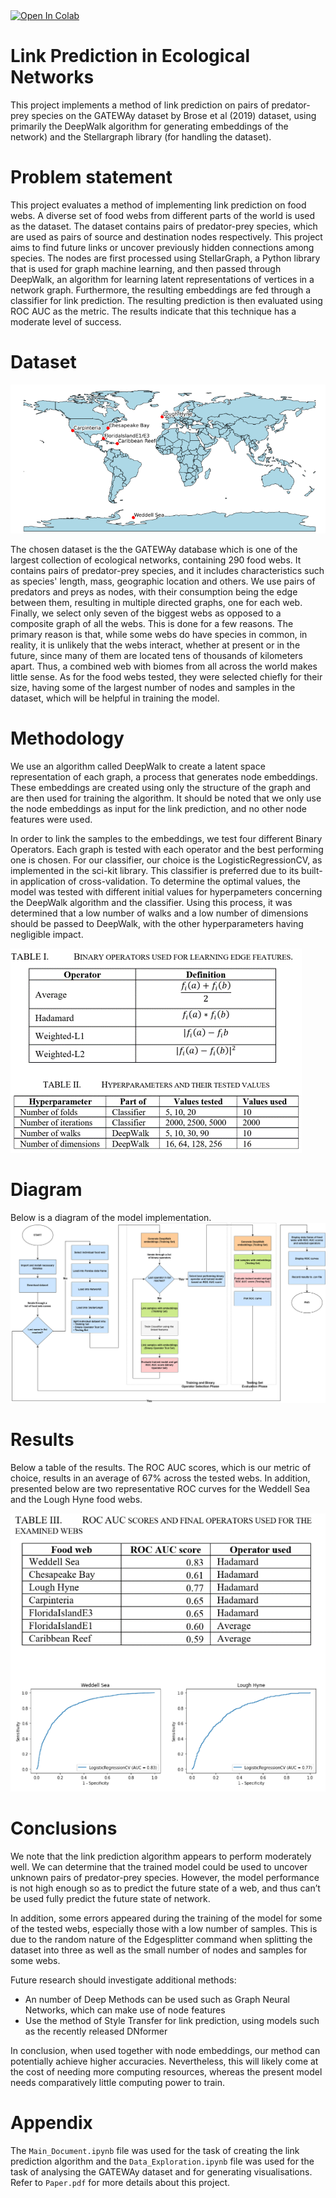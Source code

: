 
<a href="https://colab.research.google.com/github/skiand/Link-Prediction-in-Ecological-Networks/blob/master/Main_Document.ipynb">
  <img src="https://colab.research.google.com/assets/colab-badge.svg" alt="Open In Colab" />
</a>

# Link Prediction in Ecological Networks

This project implements a method of link prediction on pairs of predator-prey species on the GATEWAy dataset by Brose et al (2019) dataset, using primarily the DeepWalk algorithm for generating embeddings of the network) and the Stellargraph library (for handling the dataset).

# Problem statement
This project evaluates a method of implementing link prediction on food webs. A diverse set of food webs from different parts of the world is used as the dataset. The dataset contains pairs of predator-prey species, which are used as pairs of source and destination nodes respectively. This project aims to find future links or uncover previously hidden connections among species. The nodes are first processed using StellarGraph, a Python library that is used for graph machine learning, and then passed through DeepWalk, an algorithm for learning latent representations of vertices in a network graph. Furthermore, the resulting embeddings are fed through a classifier for link prediction. The resulting prediction is then evaluated using ROC AUC as the metric. The results indicate that this technique has a moderate level of success.

# Dataset

![](foodwebs.png)


The chosen dataset is the the GATEWAy database which is one of the largest collection of ecological networks, containing 290 food webs. It contains pairs of predator-prey species, and it includes characteristics such as species' length, mass, geographic location and others. We use pairs of predators and preys as nodes, with their consumption being the edge between them, resulting in multiple directed graphs, one for each web. Finally, we select only seven of the biggest webs as opposed to a composite graph of all the webs. This is done for a few reasons. The primary reason is that, while some webs do have species in common, in reality, it is unlikely that the webs interact, whether at present or in the future, since many of them are located tens of thousands of kilometers apart. Thus, a combined web with biomes from all across the world makes little sense. As for the food webs tested, they were selected chiefly for their size, having some of the largest number of nodes and samples in the dataset, which will be helpful in training the model.


# Methodology

We use an algorithm called DeepWalk to create a latent space representation of each graph, a process that generates node embeddings. These embeddings are created using only the structure of the graph and are then used for training the algorithm. It should be noted that we only use the node embeddings as input for the link prediction, and no other node features were used.


In order to link the samples to the embeddings, we test four different Binary Operators. Each graph is tested with each operator and the best performing one is chosen. For our classifier, our choice is the LogisticRegressionCV, as implemented in the sci-kit library. This classifier is preferred due to its built-in application of cross-validation. To determine the optimal values, the model was tested with different initial values for hyperpameters concerning the DeepWalk algorithm and the classifier. Using this process, it was determined that a low number of walks and a low number of dimensions should be passed to DeepWalk, with the other hyperparameters having negligible impact.

![](methodology_image.png)



# Diagram
Below is a diagram of the model implementation.
![](diagram.png)

# Results

Below a table of the results. The ROC AUC scores, which is our metric of choice, results in an average of 67% across the tested webs. In addition, presented below are two representative ROC curves for the Weddell Sea and the Lough Hyne food webs.


![](results_image.png)



# Conclusions

We note that  the link prediction algorithm appears to perform moderately well. 
We can determine that the trained model could be used to uncover unknown pairs of predator-prey species. However, the model performance is not high enough so as to predict the future state of a web, and thus can’t be used fully predict the future state of network.

In addition, some errors appeared during the training of the model for some of the tested webs, especially those with a low number of samples. This is due to the random nature of the Edgesplitter command when splitting the dataset into three as well as the small number of nodes and samples for some webs.

Future research should investigate additional methods:
* An number of Deep Methods can be used such as Graph Neural Networks, which can make use of node features
* Use the method of Style Transfer for link prediction, using models such as the recently released DNformer

In conclusion, when used together with node embeddings, our method can potentially achieve higher accuracies. Nevertheless, this will likely come at the cost of needing more computing resources, whereas the present model needs comparatively little computing power to train.


# Appendix
The `Main_Document.ipynb` file was used for the task of creating the link prediction algorithm and the `Data_Exploration.ipynb` file was used for the task of analysing the GATEWAy dataset and for generating visualisations. Refer to `Paper.pdf` for more details about this project. 
